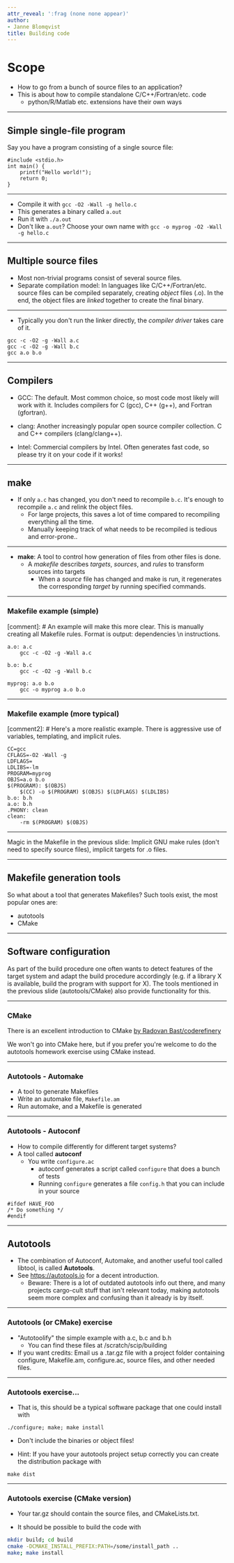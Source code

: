 ```yaml
---
attr_reveal: ':frag (none none appear)'
author:
- Janne Blomqvist
title: Building code
---
```


Scope
=====

-   How to go from a bunch of source files to an application?
-   This is about how to compile standalone C/C++/Fortran/etc. code
    -   python/R/Matlab etc. extensions have their own ways

---

## Simple single-file program

Say you have a program consisting of a single source file:

``` {.c}
#include <stdio.h>
int main() {
    printf("Hello world!");
    return 0;
}
```

---

-   Compile it with `gcc -O2 -Wall -g hello.c`
-   This generates a binary called `a.out`
-   Run it with `./a.out`
-   Don't like `a.out`? Choose your own name with `gcc -o myprog -O2
     -Wall -g hello.c`

---

## Multiple source files

-   Most non-trivial programs consist of several source files.
-   Separate compilation model: In languages like C/C++/Fortran/etc.
    source files can be compiled separately, creating *object* files
    (.o). In the end, the object files are *linked* together to create
    the final binary.

---

-   Typically you don't run the linker directly, the *compiler driver*
    takes care of it.

``` {.bash}
gcc -c -O2 -g -Wall a.c
gcc -c -O2 -g -Wall b.c
gcc a.o b.o
```

---

## Compilers

- GCC: The default. Most common choice, so most code most likely will
  work with it. Includes compilers for C (gcc), C++ (g++), and Fortran
  (gfortran).

- clang: Another increasingly popular open source compiler
  collection. C and C++ compilers (clang/clang++). 
  
- Intel: Commercial compilers by Intel. Often generates fast code, so
  please try it on your code if it works!

---

## make

-   If only `a.c` has changed, you don't need to recompile `b.c`. It's
    enough to recompile `a.c` and relink the object files.
    -   For large projects, this saves a lot of time compared to
        recompiling everything all the time.
    -   Manually keeping track of what needs to be recompiled is tedious
        and error-prone..

---

-   **make**: A tool to control how generation of files from other files
    is done.
    -   A *makefile* describes *targets*, *sources*, and *rules* to
        transform sources into targets
        -   When a *source* file has changed and make is run, it
            regenerates the corresponding *target* by running specified
            commands.

---

### Makefile example (simple)

[comment]: # An example will make this more clear.  This is manually creating all Makefile rules.  Format is output: dependencies  \n  instructions.

``` {.makefile}
a.o: a.c
    gcc -c -O2 -g -Wall a.c

b.o: b.c
    gcc -c -O2 -g -Wall b.c

myprog: a.o b.o
    gcc -o myprog a.o b.o
```

---

### Makefile example (more typical)

[comment2]: # Here's a more realistic example.  There is aggressive use of variables, templating, and implicit rules.

``` {.makefile}
CC=gcc
CFLAGS=-O2 -Wall -g
LDFLAGS=
LDLIBS=-lm
PROGRAM=myprog
OBJS=a.o b.o
$(PROGRAM): $(OBJS)
    $(CC) -o $(PROGRAM) $(OBJS) $(LDFLAGS) $(LDLIBS)
b.o: b.h
a.o: b.h
.PHONY: clean
clean: 
    -rm $(PROGRAM) $(OBJS)
```

---

Magic in the Makefile in the previous slide: Implicit GNU make rules
(don't need to specify source files), implicit targets for .o files.

---

## Makefile generation tools

So what about a tool that generates Makefiles?  Such tools exist, the
most popular ones are:

- autotools
- CMake

---

## Software configuration

As part of the build procedure one often wants to detect features of
the target system and adapt the build procedure accordingly (e.g. if a
library X is available, build the program with support for X). The
tools mentioned in the previous slide (autotools/CMake) also provide
functionality for this.

---

### CMake

There is an excellent introduction to CMake
[by Radovan Bast/coderefinery](http://cicero.xyz/v2/remark/github/coderefinery/lessons/master/cmake-basics.mkd/#1)

We won't go into CMake here, but if you prefer you're welcome to do
the autotools homework exercise using CMake instead.

---

### Autotools - Automake

-  A tool to generate Makefiles
-  Write an automake file, `Makefile.am`
-  Run automake, and a Makefile is generated

---

### Autotools - Autoconf

-   How to compile differently for different target systems?
-   A tool called **autoconf**
    -   You write `configure.ac`
        -   autoconf generates a script called `configure` that does a
            bunch of tests
        -   Running `configure` generates a file `config.h` that you can
            include in your source

``` {.c}
#ifdef HAVE_FOO
/* Do something */
#endif
```

---

Autotools
---------

-   The combination of Autoconf, Automake, and another useful tool
    called libtool, is called **Autotools**.
-   See <https://autotools.io> for a decent introduction.
    - Beware: There is a lot of outdated autotools info out there, and
      many projects cargo-cult stuff that isn't relevant today, making
      autotools seem more complex and confusing than it already is by
      itself.


---

### Autotools (or CMake) exercise

-   "Autotoolify" the simple example with a.c, b.c and b.h
    -   You can find these files at /scratch/scip/building
-   If you want credits: Email us a .tar.gz file with a project folder
    containing configure, Makefile.am, configure.ac, source files, and
    other needed files. 

---

### Autotools exercise...

- That is, this should be a typical software package that one could
  install with

``` {.bash}
./configure; make; make install
```

- Don't include the binaries or object files!

- Hint: If you have your autotools project setup correctly you can
  create the distribution package with

``` {.bash}
make dist
```

---

### Autotools exercise (CMake version)

- Your tar.gz should contain the source files, and CMakeLists.txt.

- It should be possible to build the code with

~~~bash
mkdir build; cd build
cmake -DCMAKE_INSTALL_PREFIX:PATH=/some/install_path ..
make; make install
~~~
